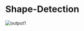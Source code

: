 # Shape-Detection
![output1](https://user-images.githubusercontent.com/66972339/174038186-db77c8ed-4620-4ed0-8cd9-fbd46ba66d7d.JPG)
